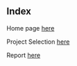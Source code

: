 ## Index
Home page [here](https://github.com/JAMPS657/Personal_Projects)

Project Selection [here](https://github.com/JAMPS657/Personal_Projects/tree/main/Personal%20Programming%20Projects)

Report [here](https://github.com/JAMPS657/Personal_Projects/blob/main/Personal%20Programming%20Projects/BioDiversity%20Analysis/Analysis%20of%20Microbial%20Communities.pdf)
